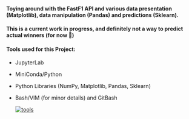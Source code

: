 #### Toying around with the FastF1 API and various data presentation (Matplotlib), data manipulation (Pandas) and predictions (Sklearn).
#### This is a current work in progress, and definitely not a way to predict actual winners (for now 👀)

#### Tools used for this Project:
- JupyterLab
- MiniConda/Python
- Python Libraries (NumPy, Matplotlib, Pandas, Sklearn)
- Bash/VIM (for minor details) and GitBash

  [![tools](https://skillicons.dev/icons?i=anaconda,py,bash,sklearn,git)](https://skillicons.dev)
